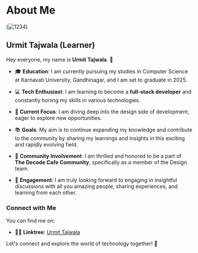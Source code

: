 # About Me

(![1234](https://github.com/URMIT18/Core-Team-Members/assets/105055954/321617ba-a9d9-440e-95eb-b50765b1a872))

## Urmit Tajwala (Learner)

Hey everyone, my name is **Urmit Tajwala**. 👋

- 🎓 **Education**: I am currently pursuing my studies in Computer Science at Karnavati University, Gandhinagar, and I am set to graduate in 2025.

- 💻 **Tech Enthusiast**: I am learning to become a **full-stack developer** and constantly honing my skills in various technologies.

- 🔭 **Current Focus**: I am diving deep into the design side of development, eager to explore new opportunities.

- 📚 **Goals**: My aim is to continue expanding my knowledge and contribute to the community by sharing my learnings and insights in this exciting and rapidly evolving field.

- 🌟 **Community Involvement**: I am thrilled and honored to be a part of **The Decode Cafe Community**, specifically as a member of the Design team.

- 💬 **Engagement**: I am truly looking forward to engaging in insightful discussions with all you amazing people, sharing experiences, and learning from each other.

### Connect with Me

You can find me on:

- 👨‍💻 **Linktree**: [Urmit Tajwala](https://linktr.ee/urmit_tajwala)

Let's connect and explore the world of technology together! 🚀
